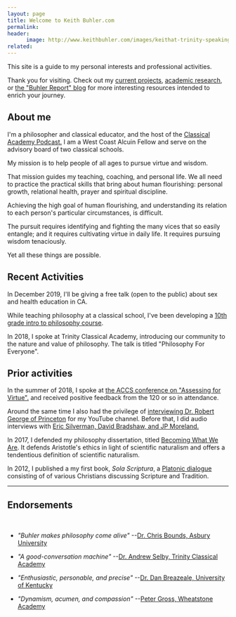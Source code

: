 ```yaml
---
layout: page
title: Welcome to Keith Buhler.com
permalink: 
header:
      image: http://www.keithbuhler.com/images/keithat-trinity-speaking.jpg
related: 
---
```


This site is a guide to my personal interests and professional activities. 

Thank you for visiting. Check out my [current projects](/projects),  [academic research](/research), or [the "Buhler Report" blog](/blog) for more interesting resources intended to enrich your journey. 


## About me

I'm a philosopher and classical educator, and the host of the [Classical Academy Podcast.](https://www.trinityclassicalacademy.com/about/news/podcast)  I am a West Coast Alcuin Fellow and serve on the advisory board of two classical schools. 

My mission is to help people of all ages to pursue virtue and wisdom. 

That mission guides my teaching, coaching, and personal life. We all need to practice the practical skills that bring about human flourishing: personal growth, relational health, prayer and spiritual discipline.

Achieving the high goal of human flourishing, and understanding its relation to each person's particular circumstances, is difficult. 

The pursuit requires identifying and fighting the many vices that so easily entangle; and it requires cultivating virtue in daily life. It requires pursuing wisdom tenaciously. 

Yet all these things are possible. 



## Recent Activities

In December 2019, I'll be giving a free talk (open to the public) about sex and health education in CA. 

While teaching philosophy at a classical school, I've been developing a [10th grade intro to philosophy course](http://www.keithbuhler.com/trinity-philosophy/). 



In 2018, I spoke at Trinity Classical Academy, introducing our community to the nature and value of philosophy. The talk is titled "Philosophy For Everyone".
<br> 


## Prior activities

In the summer of 2018, I spoke at [the ACCS conference on "Assessing for Virtue".](https://www.youtube.com/watch?v=ovzMF-znsN8&t=2394s) and received positive feedback from the 120 or so in attendance.  

Around the same time I also had the privilege of [interviewing Dr. Robert George of Princeton](https://www.youtube.com/watch?v=tfDdJiyDnaY&t=10s) for my YouTube channel. Before that, I did audio interviews with [Eric Silverman, David Bradshaw, and JP Moreland.](http://www.advicetochristianphilosophers.com/)


In 2017, I defended my philosophy dissertation, titled [Becoming What We Are](/phd). It defends Aristotle's ethics in light of scientific naturalism and offers a tendentious definition of scientific naturalism. 

In 2012, I published a my first book, *Sola Scriptura*, a [Platonic dialogue](http://bitly.com/ScriptureOrTradition) consisting of of various Christians discussing Scripture and Tradition. 


----- 

## Endorsements

<br> 

* *"Buhler makes philosophy come alive"*  --[Dr. Chris Bounds, Asbury University](https://www.asbury.edu/academics/departments/christian-studies-philosophy/faculty-staff/chris-bounds)

* *"A good-conversation machine"* --[Dr. Andrew Selby, Trinity Classical Academy](https://baylor.academia.edu/AndrewSelby)

* *"Enthusiastic, personable, and precise"* --[Dr. Dan Breazeale, University of Kentucky](https://philosophy.as.uky.edu/users/breazeal)

*  *"Dynamism, acumen, and compassion"*   --[Peter Gross, Wheatstone Academy](http://www.wheatstoneministries.com/people/)